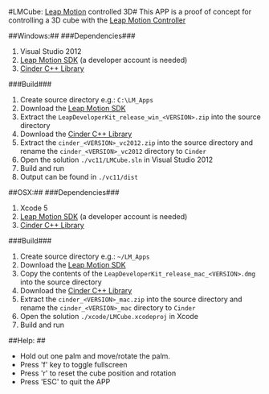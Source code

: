 #LMCube: [Leap Motion](https://www.leapmotion.com) controlled 3D#
This APP is a proof of concept for controlling a 3D cube with the [Leap Motion Controller](https://www.leapmotion.com)


##Windows:##
###Dependencies###
1. Visual Studio 2012
2. [Leap Motion SDK](https://developer.leapmotion.com/downloads) (a developer account is needed)
3. [Cinder C++ Library](http://libcinder.org/download/)

###Build###
1. Create source directory e.g.: `C:\LM_Apps`
2. Download the [Leap Motion SDK](https://developer.leapmotion.com/downloads)
3. Extract the `LeapDeveloperKit_release_win_<VERSION>.zip` into the source directory
4. Download the [Cinder C++ Library](http://libcinder.org/download/)
5. Extract the `cinder_<VERSION>_vc2012.zip` into the source directory and rename the `cinder_<VERSION>_vc2012` directory to `Cinder`
6. Open the solution `./vc11/LMCube.sln` in Visual Studio 2012
7. Build and run
8. Output can be found in `./vc11/dist`


##OSX:##
###Dependencies###
1. Xcode 5
2. [Leap Motion SDK](https://developer.leapmotion.com/downloads) (a developer account is needed)
3. [Cinder C++ Library](http://libcinder.org/download/)

###Build###
1. Create source directory e.g.: `~/LM_Apps`
2. Download the [Leap Motion SDK](https://developer.leapmotion.com/downloads)
3. Copy the contents of the `LeapDeveloperKit_release_mac_<VERSION>.dmg` into the source directory
4. Download the [Cinder C++ Library](http://libcinder.org/download/)
5. Extract the `cinder_<VERSION>_mac.zip` into the source directory and rename the `cinder_<VERSION>_mac` directory to `Cinder`
6. Open the solution `./xcode/LMCube.xcodeproj` in Xcode
7. Build and run


##Help: ##
* Hold out one palm and move/rotate the palm.
* Press 'f' key to toggle fullscreen
* Press 'r' to reset the cube position and rotation
* Press 'ESC' to quit the APP
